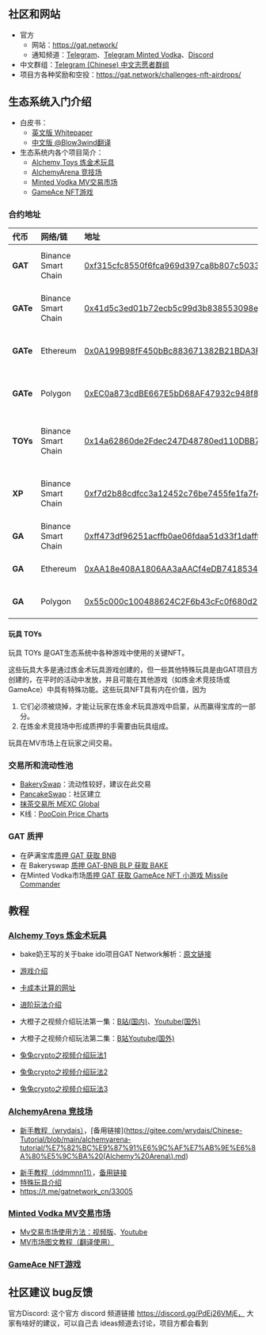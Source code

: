## 社区和网站

* 官方
  * 网站：https://gat.network/
  * 通知频道：[Telegram](https://t.me/gat_news)、[Telegram Minted Vodka](https://t.me/mintedvodka)、[Discord](https://discord.gg/PdEj26VMjE)
* 中文群组：[Telegram (Chinese) 中文志愿者群组](https://t.me/gatnetwork_cn)
* 项目方各种奖励和空投：https://gat.network/challenges-nft-airdrops/

## 生态系统入门介绍

* 白皮书：
    * [英文版 Whitepaper](https://gat.network/wp-content/uploads/2021/11/GAT-Network-Litepaper.pdf) 
    * [中文版 @Blow3wind翻译](https://github.com/GAT-Network/Chinese-Tutorial/files/7603929/GAT-Network-Litepaper.en.zh-CN.pdf)
* 生态系统内各个项目简介：
  * [Alchemy Toys 炼金术玩具](alchemytoys.md)
  * [AlchemyArena 竞技场](alchemyarena.md)
  * [Minted Vodka MV交易市场](mintedvodka.md)
  * [GameAce NFT游戏](gameace.md)

### 合约地址

| 代币 | 网络/链 | 地址 | 描述 |
| :-- | :-- | :-- | :-- |
| **GAT** | Binance Smart Chain | [0xf315cfc8550f6fca969d397ca8b807c5033fa122](https://bscscan.com/token/0xf315cfc8550f6fca969d397ca8b807c5033fa122) | Legacy coin of GAT Network |
| **GATe** | Binance Smart Chain | [0x41d5c3ed01b72ecb5c99d3b838553098ecda9ef9](https://bscscan.com/token/0x41d5c3ed01b72ecb5c99d3b838553098ecda9ef9) | “extended” cross\-chain GAT coin |
| **GATe** | Ethereum | [0x0A199B98fF450bBc883671382B21BDA3FA44b4Ae](https://etherscan.io/token/0x0A199B98fF450bBc883671382B21BDA3FA44b4Ae) | “extended” cross\-chain GAT coin |
| **GATe** | Polygon | [0xEC0a873cdBE667E5bD68AF47932c948f872032d6](https://polygonscan.com/token/0xEC0a873cdBE667E5bD68AF47932c948f872032d6) | “extended” cross\-chain GAT coin |
| **TOYs** | Binance Smart Chain | [0x14a62860de2Fdec247D48780ed110DBB794545d8](https://bscscan.com/token/0x14a62860de2Fdec247D48780ed110DBB794545d8) | GAT Network NFTs for playing & collecting |
| **XP** | Binance Smart Chain | [0xf7d2b88cdfcc3a12452c76be7455fe1fa7f48852](https://bscscan.com/token/0xf7d2b88cdfcc3a12452c76be7455fe1fa7f48852) | Experience Points (currently Arena only), coin |
| **GA** | Binance Smart Chain | [0xff473df96251acffb0ae06fdaa51d33f1dafff7c](https://bscscan.com/token/0xff473df96251acffb0ae06fdaa51d33f1dafff7c) | GameAce NFT Cartridges |
| **GA** | Ethereum | [0xAA18e408A1806AA3aAACf4eDB7418534D612D1f0](https://etherscan.io/token/0xAA18e408A1806AA3aAACf4eDB7418534D612D1f0) | GameAce NFT Cartridges |
| **GA** | Polygon | [0x55c000c100488624C2F6b43cFc0f680d2657933b](https://polygonscan.com/token/0x55c000c100488624C2F6b43cFc0f680d2657933b) | GameAce NFT Cartridges |

#### 玩具 TOYs

玩具 TOYs 是GAT生态系统中各种游戏中使用的关键NFT。

这些玩具大多是通过炼金术玩具游戏创建的，但一些其他特殊玩具是由GAT项目方创建的，在平时的活动中发放，并且可能在其他游戏（如炼金术竞技场或GameAce）中具有特殊功能。这些玩具NFT具有内在价值，因为

1. 它们必须被烧掉，才能让玩家在炼金术玩具游戏中启蒙，从而赢得宝库的一部分。
2. 在炼金术竞技场中形成质押的手需要由玩具组成。

玩具在MV市场上在玩家之间交易。


### 交易所和流动性池
* [BakerySwap](https://www.bakeryswap.org/#/swap?outputCurrency=0xf315cfc8550f6fca969d397ca8b807c5033fa122)：流动性较好，建议在此交易
* [PancakeSwap](https://exchange.pancakeswap.finance/#/swap?outputCurrency=0xf315cfc8550f6fca969d397ca8b807c5033fa122)：社区建立
* [抹茶交易所 MEXC Global](https://www.mexc.com/)
* K线：[PooCoin Price Charts](https://poocoin.app/tokens/0xf315cfc8550f6fca969d397ca8b807c5033fa122) 

### GAT 质押

- 在萨满宝库[质押 GAT 获取 BNB](https://alchemytoys.com/shamans-vault) 
- 在 Bakeryswap [质押 GAT-BNB BLP 获取 BAKE](https://www.bakeryswap.org/#/bakery/BAKE/GAT-BNB%20BLP) 
- 在Minted Vodka市场[质押 GAT 获取 GameAce NFT 小游戏 Missile Commander](https://minted.vodka/cocktails) 

## 教程

### [Alchemy Toys 炼金术玩具](https://alchemytoys.com/)

* bake奶王写的关于bake ido项目GAT Network解析：[原文链接](https://bihu.com/a/1ZNo4k?i=5dO&c=1&s=1ZNo4k)
* [游戏介绍](https://mp.weixin.qq.com/s/CDtmH7RB3MfeefwbM-knlw)
* [卡成本计算的网址](https://zhangxianmeng.github.io/doggyNFT/dist/#/gat)

* [进阶玩法介绍](https://bihu.com/article/1523018987)

* 大橙子之视频介绍玩法第一集：[B站(国内)](https://www.bilibili.com/video/BV18b4y167xS)、[Youtube(国外)](https://youtu.be/1Nx9AqpmWNU)
* 大橙子之视频介绍玩法第二集：[B站](https://www.bilibili.com/video/BV1eo4y1Q73y)[Youtube(国外)](https://www.youtube.com/watch?v=uUfDy6msTQ4&t=71s)

* [兔兔crypto之视频介绍玩法1](https://www.youtube.com/watch?v=gkC_zZvfqq4)
* [兔兔crypto之视频介绍玩法2](https://www.youtube.com/channel/UCyx5lBuylT9Wxuszbs9LcaA)
* [兔兔crypto之视频介绍玩法3](https://youtu.be/3O5USuS9T4w)

### [AlchemyArena 竞技场](https://alchemyarena.com/)

- [新手教程（wrydais）](https://github.com/GAT-Network/Chinese-Tutorial/blob/main/alchemyarena-tutorial/wrydais/README.md)，[备用链接](https://gitee.com/wrydais/Chinese-Tutorial/blob/main/alchemyarena-tutorial/%E7%82%BC%E9%87%91%E6%9C%AF%E7%AB%9E%E6%8A%80%E5%9C%BA%20(Alchemy%20Arena\).md)
* [新手教程（ddmmnn11）](https://github.com/GAT-Network/Chinese-Tutorial/blob/main/alchemyarena-tutorial/ddmmnn11/README.md)，[备用链接](https://weibo.com/ttarticle/p/show?id=2309404707570479661295)
* [特殊玩具介绍](specialtoys.md)
* https://t.me/gatnetwork_cn/33005


### [Minted Vodka MV交易市场](https://minted.vodka/)
* [Mv交易市场使用方法：视频版](https://drive.google.com/file/d/1SXftpQCChPNyQfbJVhXQY-SLMSX7cdOm/view?usp=sharing)、[Youtube](https://www.youtube.com/watch?v=YmcTNdYyQEQ)
* [MV市场图文教程（翻译使用）](https://gat.network/a-quick-guide-to-the-minted-vodka-nft-exchange/)

### [GameAce NFT游戏](https://gameace.at/)


## 社区建议 bug反馈
官方Discord: 这个官方 discord 频道链接 https://discord.gg/PdEj26VMjE， 大家有啥好的建议，可以自己去 ideas频道去讨论，项目方都会看到
